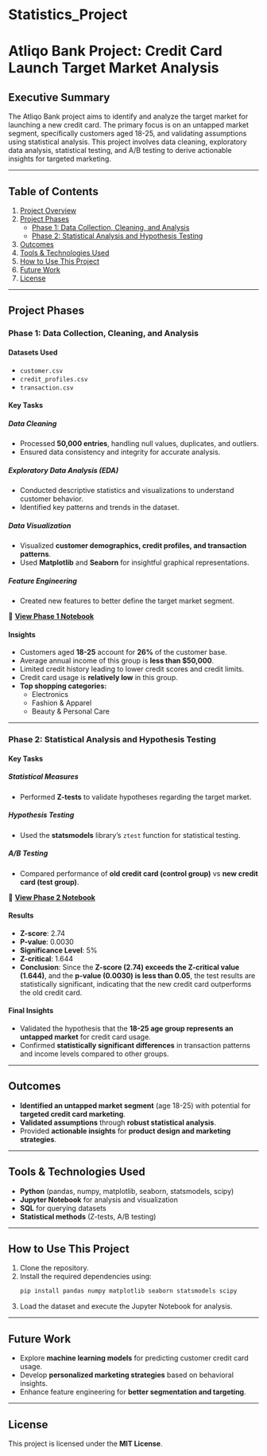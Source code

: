 # Statistics_Project

# Atliqo Bank Project: Credit Card Launch Target Market Analysis

## Executive Summary
The Atliqo Bank project aims to identify and analyze the target market for launching a new credit card. The primary focus is on an untapped market segment, specifically customers aged 18-25, and validating assumptions using statistical analysis. This project involves data cleaning, exploratory data analysis, statistical testing, and A/B testing to derive actionable insights for targeted marketing.

---

## Table of Contents
1. [Project Overview](#project-overview)
2. [Project Phases](#project-phases)
   - [Phase 1: Data Collection, Cleaning, and Analysis](https://github.com/Duraiprasanth25/Statistics_Project/tree/main?tab=readme-ov-file#phase-1-data-collection-cleaning-and-analysis)
   - [Phase 2: Statistical Analysis and Hypothesis Testing](https://github.com/Duraiprasanth25/Statistics_Project/tree/main?tab=readme-ov-file#phase-2-statistical-analysis-and-hypothesis-testing)
3. [Outcomes](https://github.com/Duraiprasanth25/Statistics_Project/tree/main?tab=readme-ov-file#outcomes)
4. [Tools & Technologies Used](https://github.com/Duraiprasanth25/Statistics_Project/tree/main?tab=readme-ov-file#tools--technologies-used)
5. [How to Use This Project](https://github.com/Duraiprasanth25/Statistics_Project/tree/main?tab=readme-ov-file#how-to-use-this-project)
6. [Future Work](https://github.com/Duraiprasanth25/Statistics_Project/tree/main?tab=readme-ov-file#future-work)
7. [License](#https://github.com/Duraiprasanth25/Statistics_Project/tree/main?tab=readme-ov-filelicense)

---

## Project Phases

### Phase 1: Data Collection, Cleaning, and Analysis

#### **Datasets Used**
- `customer.csv`
- `credit_profiles.csv`
- `transaction.csv`

#### **Key Tasks**

##### **Data Cleaning**
- Processed **50,000 entries**, handling null values, duplicates, and outliers.
- Ensured data consistency and integrity for accurate analysis.

##### **Exploratory Data Analysis (EDA)**
- Conducted descriptive statistics and visualizations to understand customer behavior.
- Identified key patterns and trends in the dataset.

##### **Data Visualization**
- Visualized **customer demographics, credit profiles, and transaction patterns**.
- Used **Matplotlib** and **Seaborn** for insightful graphical representations.

##### **Feature Engineering**
- Created new features to better define the target market segment.

📌 **[View Phase 1 Notebook](https://github.com/Duraiprasanth25/Statistics_Project/blob/main/Notebooks/phase_1_atliqo_bank.ipynb)**

#### **Insights**
- Customers aged **18-25** account for **26%** of the customer base.
- Average annual income of this group is **less than $50,000**.
- Limited credit history leading to lower credit scores and credit limits.
- Credit card usage is **relatively low** in this group.
- **Top shopping categories:**
  - Electronics
  - Fashion & Apparel
  - Beauty & Personal Care

---

### Phase 2: Statistical Analysis and Hypothesis Testing

#### **Key Tasks**

##### **Statistical Measures**
- Performed **Z-tests** to validate hypotheses regarding the target market.

##### **Hypothesis Testing**
- Used the **statsmodels** library’s `ztest` function for statistical testing.

##### **A/B Testing**
- Compared performance of **old credit card (control group)** vs **new credit card (test group)**.

📌 **[View Phase 2 Notebook](https://github.com/Duraiprasanth25/Statistics_Project/blob/main/Notebooks/phase_2_atliqo_bank.ipynb)**

#### **Results**
- **Z-score**: 2.74
- **P-value**: 0.0030
- **Significance Level**: 5%
- **Z-critical**: 1.644
- **Conclusion**: Since the **Z-score (2.74) exceeds the Z-critical value (1.644)**, and the **p-value (0.0030) is less than 0.05**, the test results are statistically significant, indicating that the new credit card outperforms the old credit card.

#### **Final Insights**
- Validated the hypothesis that the **18-25 age group represents an untapped market** for credit card usage.
- Confirmed **statistically significant differences** in transaction patterns and income levels compared to other groups.

---

## Outcomes
- **Identified an untapped market segment** (age 18-25) with potential for **targeted credit card marketing**.
- **Validated assumptions** through **robust statistical analysis**.
- Provided **actionable insights** for **product design and marketing strategies**.

---

## Tools & Technologies Used
- **Python** (pandas, numpy, matplotlib, seaborn, statsmodels, scipy)
- **Jupyter Notebook** for analysis and visualization
- **SQL** for querying datasets
- **Statistical methods** (Z-tests, A/B testing)

---

## How to Use This Project
1. Clone the repository.
2. Install the required dependencies using:
   ```bash
   pip install pandas numpy matplotlib seaborn statsmodels scipy
   ```
3. Load the dataset and execute the Jupyter Notebook for analysis.

---

## Future Work
- Explore **machine learning models** for predicting customer credit card usage.
- Develop **personalized marketing strategies** based on behavioral insights.
- Enhance feature engineering for **better segmentation and targeting**.

---

## License
This project is licensed under the **MIT License**.


